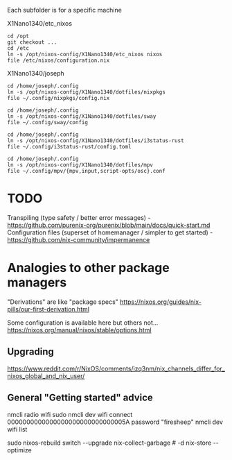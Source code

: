 Each subfolder is for a specific machine

X1Nano1340/etc_nixos

    cd /opt
    git checkout ...
    cd /etc
    ln -s /opt/nixos-config/X1Nano1340/etc_nixos nixos
    file /etc/nixos/configuration.nix

X1Nano1340/joseph

    cd /home/joseph/.config
    ln -s /opt/nixos-config/X1Nano1340/dotfiles/nixpkgs
    file ~/.config/nixpkgs/config.nix

    cd /home/joseph/.config
    ln -s /opt/nixos-config/X1Nano1340/dotfiles/sway
    file ~/.config/sway/config

    cd /home/joseph/.config
    ln -s /opt/nixos-config/X1Nano1340/dotfiles/i3status-rust
    file ~/.config/i3status-rust/config.toml

    cd /home/joseph/.config
    ln -s /opt/nixos-config/X1Nano1340/dotfiles/mpv
    file ~/.config/mpv/{mpv,input,script-opts/osc}.conf

# TODO
Transpiling (type safety / better error messages) - https://github.com/purenix-org/purenix/blob/main/docs/quick-start.md
Configuration files (superset of homemanager / simpler to get started) - https://github.com/nix-community/impermanence

# Analogies to other package managers
"Derivations" are like "package specs"
https://nixos.org/guides/nix-pills/our-first-derivation.html

Some configuration is available here but others not...
https://nixos.org/manual/nixos/stable/options.html

## Upgrading
https://www.reddit.com/r/NixOS/comments/izq3nm/nix_channels_differ_for_nixos_global_and_nix_user/

## General "Getting started" advice

nmcli radio wifi
sudo nmcli dev wifi connect 0000000000000000000000000000005A password "firesheep"
nmcli dev wifi list

sudo nixos-rebuild switch --upgrade
nix-collect-garbage # -d
nix-store --optimize
